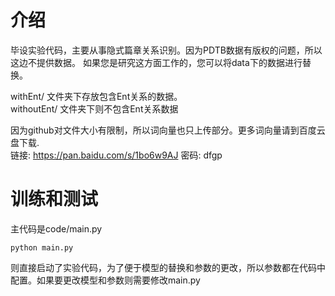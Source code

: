 # 介绍
毕设实验代码，主要从事隐式篇章关系识别。因为PDTB数据有版权的问题，所以这边不提供数据。 如果您是研究这方面工作的，您可以将data下的数据进行替换。

withEnt/ 文件夹下存放包含Ent关系的数据。<br>
withoutEnt/ 文件夹下则不包含Ent关系数据


因为github对文件大小有限制，所以词向量也只上传部分。更多词向量请到百度云盘下载.<br>
链接: https://pan.baidu.com/s/1bo6w9AJ 密码: dfgp

# 训练和测试
主代码是code/main.py 
```
python main.py
```
则直接启动了实验代码，为了便于模型的替换和参数的更改，所以参数都在代码中配置。如果要更改模型和参数则需要修改main.py
